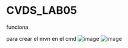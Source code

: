 # CVDS_LAB05
funciona 

para crear el mvn en el cmd
![image](https://user-images.githubusercontent.com/123812926/224491128-fea70863-1a12-4c7b-ac12-3df3d8748312.png)
![image](https://user-images.githubusercontent.com/123812926/224491155-7baf1902-26b1-49cb-b0a3-e7774ecffdbf.png)
